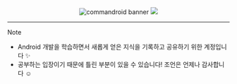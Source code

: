 <div align=center>
  <img
    alt="commandroid banner"
    src="https://github.com/user-attachments/assets/724100a1-d8e7-4299-a9c5-8045340c7562">

  <a href="https://hits.seeyoufarm.com">
    <img src="https://hits.seeyoufarm.com/api/count/incr/badge.svg?url=https%3A%2F%2Fgithub.com%2Fcommandroid&count_bg=%2332DE84&title_bg=%234E685A&icon=androidstudio.svg&icon_color=%23E7E7E7&title=commandroid&edge_flat=false"/>
  </a>
</div>

---

> [!note]
> - Android 개발을 학습하면서 새롭게 얻은 지식을 기록하고 공유하기 위한 계정입니다 ✨  
> - 공부하는 입장이기 때문에 틀린 부분이 있을 수 있습니다! 조언은 언제나 감사합니다 ☺️
